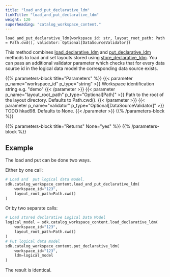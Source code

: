 ```yaml
---
title: "load_and_put_declarative_ldm"
linkTitle: "load_and_put_declarative_ldm"
weight: 120
superheading: "catalog_workspace_content."
---
```


<!-- TODO -->

``load_and_put_declarative_ldm(workspace_id: str, layout_root_path: Path = Path.cwd(), validator: Optional[DataSourceValidator])``

This method combines [load_declarative_ldm](../load_declarative_ldm) and [put_declarative_ldm](../get_declarative_ldm) methods to load and set layouts stored using [store_declarative_ldm](../store_declarative_ldm). You can pass an additional validator parameter which checks that for every data source id in the logical data model the corresponding data source exists.

{{% parameters-block  title="Parameters" %}}
{{< parameter p_name="workspace_id" p_type="string" >}}
Workspace identification string e.g. "demo"
{{< /parameter >}}
{{< parameter p_name="layout_root_path" p_type="Optional[Path]" >}}
Path to the root of the layout directory. Defaults to Path.cwd().
{{< /parameter >}}
{{< parameter p_name="validator" p_type="Optional[DataSourceValidator]" >}}
TODO hkad98. Defaults to None.
{{< /parameter >}}
{{% /parameters-block %}}

{{% parameters-block title="Returns" None="yes" %}}
{{% /parameters-block %}}

## Example

The load and put can be done two ways.

Either by one call:

```Python
# Load and  put logical data model.
sdk.catalog_workspace_content.load_and_put_declarative_ldm(
    workspace_id="123",
    layout_root_path=Path.cwd()
)

```

Or by two separate calls:

```Python
# Load stored declarative Logical Data Model
logical_model = sdk.catalog_workspace_content.load_declarative_ldm(
    workspace_id="123",
    layout_root_path=Path.cwd()
)
# Put logical data model
sdk.catalog_workspace_content.put_declarative_ldm(
    workspace_id="123",
    ldm=logical_model
)
```

The result is identical.
